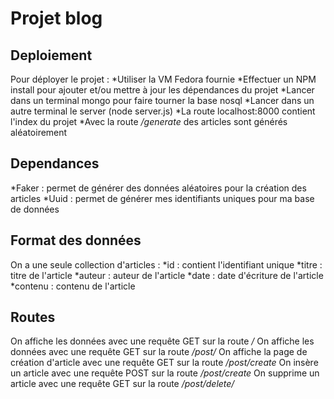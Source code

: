# Projet blog

## Deploiement
Pour déployer le projet :
*Utiliser la VM Fedora fournie
*Effectuer un NPM install pour ajouter et/ou mettre à jour les dépendances du projet
*Lancer dans un terminal mongo pour faire tourner la base nosql
*Lancer dans un autre terminal le server (node server.js)
*La route localhost:8000 contient l'index du projet
\*Avec la route */generate* des articles sont générés aléatoirement

## Dependances
*Faker : permet de générer des données aléatoires pour la création des articles
*Uuid : permet de générer mes identifiants uniques pour ma base de données

## Format des données 
On a une seule collection d'articles :
*id : contient l'identifiant unique 
*titre : titre de l'article
*auteur : auteur de l'article
*date : date d'écriture de l'article
*contenu : contenu de l'article

## Routes
On affiche les données avec une requête GET sur la route */*
On affiche les données avec une requête GET sur la route */post/<ID>*
On affiche la page de création d'article avec une requête GET sur la route */post/create*
On insère un article avec une requête POST sur la route */post/create*
On supprime un article avec une requête GET sur la route */post/delete/<ID>*
